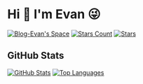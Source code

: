 # Hi 👋 I'm Evan 😜

[![Blog-Evan's Space](https://img.shields.io/badge/Blog-Evan's%20Space-black?logo=blog&color=FFFF00)](https://evan.xin)
[![Stars Count](https://img.shields.io/badge/Stars-21-FFFF00)](https://github.com/EvanTop/EvanNav/stargazers)
[![Stars](https://img.shields.io/github/stars/EvanTop/EvanNav)](https://github.com/EvanTop/EvanNav/stargazers)

## GitHub Stats

[![GitHub Stats](https://github-readme-stats.vercel.app/api?username=EvanTop&show_icons=true&count_private=true&theme=radical)](https://github.com/EvanTop)
[![Top Languages](https://github-readme-stats.vercel.app/api/top-langs/?username=EvanTop&layout=compact&theme=radical)](https://github.com/EvanTop)
